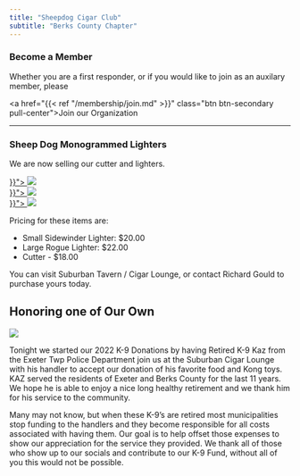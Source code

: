 ```yaml
---
title: "Sheepdog Cigar Club"
subtitle: "Berks County Chapter"
---
```





<div class="row">

<div class="col-3">

### Become a Member ###

Whether you are a first responder, or if you would like to join as an auxilary member, please

<a href="{{< ref "/membership/join.md" >}}" class="btn btn-secondary pull-center">Join our Organization</a>


<hr />

### Sheep Dog Monogrammed Lighters ###

We are now selling our cutter and lighters.

<div class="row mb-3">
<div class="col-12 mb-3">
<a href="{{< ref "/store/sidewinder-ligher.md" >}}">
<img src="/img/swag/small-lighter.jpeg" class="img-fluid mx-auto d-block">
</a>
</div>
</div>
<div class="row mb-3">
<div class="col-12 mb-3">
<a href="{{< ref "/store/rougue-lighter.md" >}}">
<img src="/img/swag/large-lighter.jpeg" class="img-fluid mx-auto d-block">
</a>
</div>
</div>
<div class="row mb-3">
<div class="col-12 mb-3">
<a href="{{< ref "/store/guillotine-cigar-cutter.md" >}}">
<img src="/img/swag/cutter-60-ring.jpeg" class="img-fluid mx-auto d-block">
</a>
</div>
</div>
<div class="row mb-3">
<div class="col-12 mb-3">


Pricing for these items are:

* Small Sidewinder Lighter: $20.00
* Large Rogue Lighter: $22.00
* Cutter - $18.00

You can visit Suburban Tavern / Cigar Lounge, or contact Richard Gould to purchase yours today.


</div>
</div>

</div>
<div class="col-9">
<div class="row">
<div class="col-12">

## Honoring one of Our Own ##

<img src="/img/events/2022-02-02/slide-5.jpg" class="img-fluid mx-auto d-block mb-5" />

Tonight we started our 2022 K-9 Donations by having Retired K-9 Kaz from the Exeter Twp Police Department join us at the Suburban Cigar Lounge with his handler to accept our donation of his favorite food and Kong toys. KAZ served the residents of Exeter and Berks County for the last 11 years. We hope he is able to enjoy a nice long healthy retirement and we thank him for his service to the community. 

Many may not know, but when these K-9’s are retired most municipalities stop funding to the handlers and they become responsible for all costs associated with having them. Our goal is to help offset those expenses to show our appreciation for the service they provided. We thank all of those who show up to our socials and contribute to our K-9 Fund, without all of you this would not be possible.
</div>

</div>

</div>

</div>